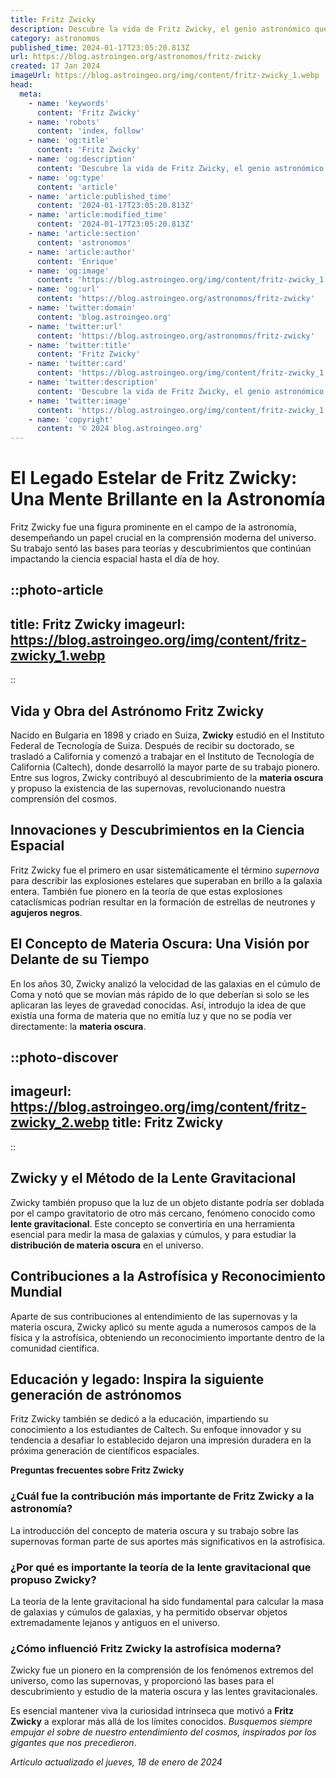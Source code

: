 ```yaml
---
title: Fritz Zwicky
description: Descubre la vida de Fritz Zwicky, el genio astronómico que revolucionó nuestra comprensión del cosmos con sus descubrimientos.
category: astronomos
published_time: 2024-01-17T23:05:20.813Z
url: https://blog.astroingeo.org/astronomos/fritz-zwicky
created: 17 Jan 2024
imageUrl: https://blog.astroingeo.org/img/content/fritz-zwicky_1.webp
head:
  meta:
    - name: 'keywords'
      content: 'Fritz Zwicky'
    - name: 'robots'
      content: 'index, follow'
    - name: 'og:title'
      content: 'Fritz Zwicky'
    - name: 'og:description'
      content: 'Descubre la vida de Fritz Zwicky, el genio astronómico que revolucionó nuestra comprensión del cosmos con sus descubrimientos.'
    - name: 'og:type'
      content: 'article'
    - name: 'article:published_time'
      content: '2024-01-17T23:05:20.813Z'
    - name: 'article:modified_time'
      content: '2024-01-17T23:05:20.813Z'
    - name: 'article:section'
      content: 'astronomos'
    - name: 'article:author'
      content: 'Enrique'
    - name: 'og:image'
      content: 'https://blog.astroingeo.org/img/content/fritz-zwicky_1.webp'
    - name: 'og:url'
      content: 'https://blog.astroingeo.org/astronomos/fritz-zwicky'
    - name: 'twitter:domain'
      content: 'blog.astroingeo.org'
    - name: 'twitter:url'
      content: 'https://blog.astroingeo.org/astronomos/fritz-zwicky'
    - name: 'twitter:title'
      content: 'Fritz Zwicky'
    - name: 'twitter:card'
      content: 'https://blog.astroingeo.org/img/content/fritz-zwicky_1.webp'
    - name: 'twitter:description'
      content: 'Descubre la vida de Fritz Zwicky, el genio astronómico que revolucionó nuestra comprensión del cosmos con sus descubrimientos.'
    - name: 'twitter:image'
      content: 'https://blog.astroingeo.org/img/content/fritz-zwicky_1.webp'
    - name: 'copyright'
      content: '© 2024 blog.astroingeo.org'
---
```

# El Legado Estelar de Fritz Zwicky: Una Mente Brillante en la Astronomía

Fritz Zwicky fue una figura prominente en el campo de la astronomía, desempeñando un papel crucial en la comprensión moderna del universo. Su trabajo sentó las bases para teorías y descubrimientos que continúan impactando la ciencia espacial hasta el día de hoy.


::photo-article
---
title: Fritz Zwicky
imageurl: https://blog.astroingeo.org/img/content/fritz-zwicky_1.webp
---
::



## Vida y Obra del Astrónomo Fritz Zwicky

Nacido en Bulgaria en 1898 y criado en Suiza, **Zwicky** estudió en el Instituto Federal de Tecnología de Suiza. Después de recibir su doctorado, se trasladó a California y comenzó a trabajar en el Instituto de Tecnología de California (Caltech), donde desarrolló la mayor parte de su trabajo pionero. Entre sus logros, Zwicky contribuyó al descubrimiento de la **materia oscura** y propuso la existencia de las supernovas, revolucionando nuestra comprensión del cosmos.

## Innovaciones y Descubrimientos en la Ciencia Espacial

Fritz Zwicky fue el primero en usar sistemáticamente el término *supernova* para describir las explosiones estelares que superaban en brillo a la galaxia entera. También fue pionero en la teoría de que estas explosiones cataclísmicas podrían resultar en la formación de estrellas de neutrones y **agujeros negros**.

## El Concepto de Materia Oscura: Una Visión por Delante de su Tiempo

En los años 30, Zwicky analizó la velocidad de las galaxias en el cúmulo de Coma y notó que se movían más rápido de lo que deberían si solo se les aplicaran las leyes de gravedad conocidas. Así, introdujo la idea de que existía una forma de materia que no emitía luz y que no se podía ver directamente: la **materia oscura**.


::photo-discover
---
imageurl: https://blog.astroingeo.org/img/content/fritz-zwicky_2.webp
title: Fritz Zwicky
---
::



## Zwicky y el Método de la Lente Gravitacional

Zwicky también propuso que la luz de un objeto distante podría ser doblada por el campo gravitatorio de otro más cercano, fenómeno conocido como **lente gravitacional**. Este concepto se convertiría en una herramienta esencial para medir la masa de galaxias y cúmulos, y para estudiar la **distribución de materia oscura** en el universo.

## Contribuciones a la Astrofísica y Reconocimiento Mundial

Aparte de sus contribuciones al entendimiento de las supernovas y la materia oscura, Zwicky aplicó su mente aguda a numerosos campos de la física y la astrofísica, obteniendo un reconocimiento importante dentro de la comunidad científica.

## Educación y legado: Inspira la siguiente generación de astrónomos

Fritz Zwicky también se dedicó a la educación, impartiendo su conocimiento a los estudiantes de Caltech. Su enfoque innovador y su tendencia a desafiar lo establecido dejaron una impresión duradera en la próxima generación de científicos espaciales.

**Preguntas frecuentes sobre Fritz Zwicky**

### ¿Cuál fue la contribución más importante de Fritz Zwicky a la astronomía?

La introducción del concepto de materia oscura y su trabajo sobre las supernovas forman parte de sus aportes más significativos en la astrofísica.

### ¿Por qué es importante la teoría de la lente gravitacional que propuso Zwicky?

La teoría de la lente gravitacional ha sido fundamental para calcular la masa de galaxias y cúmulos de galaxias, y ha permitido observar objetos extremadamente lejanos y antiguos en el universo.

### ¿Cómo influenció Fritz Zwicky la astrofísica moderna?

Zwicky fue un pionero en la comprensión de los fenómenos extremos del universo, como las supernovas, y proporcionó las bases para el descubrimiento y estudio de la materia oscura y las lentes gravitacionales.

Es esencial mantener viva la curiosidad intrínseca que motivó a **Fritz Zwicky** a explorar más allá de los límites conocidos. *Busquemos siempre empujar el sobre de nuestro entendimiento del cosmos, inspirados por los gigantes que nos precedieron*.

_Artículo actualizado el jueves, 18 de enero de 2024_
